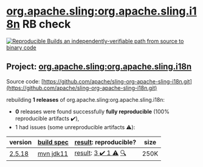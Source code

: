 [org.apache.sling:org.apache.sling.i18n](https://search.maven.org/artifact/org.apache.sling/org.apache.sling.i18n/) RB check
=======

[![Reproducible Builds](https://reproducible-builds.org/images/logos/rb.svg) an independently-verifiable path from source to binary code](https://reproducible-builds.org/)

## Project: [org.apache.sling:org.apache.sling.i18n](https://search.maven.org/artifact/org.apache.sling/org.apache.sling.i18n/)

Source code: [https://github.com/apache/sling-org-apache-sling-i18n.git](https://github.com/apache/sling-org-apache-sling-i18n.git)

rebuilding **1 releases** of org.apache.sling:org.apache.sling.i18n:
- **0** releases were found successfully **fully reproducible** (100% reproducible artifacts :heavy_check_mark:),
- 1 had issues (some unreproducible artifacts :warning:):

| version | [build spec](/BUILDSPEC.md) | [result](https://reproducible-builds.org/docs/jvm/): reproducible? | size |
| -- | --------- | ------ | -- |
| [2.5.18](https://search.maven.org/artifact/org.apache.sling/org.apache.sling.i18n/2.5.18/pom) | [mvn jdk11](org.apache.sling.i18n-2.5.18.buildspec) | [result](org.apache.sling.i18n-2.5.18.buildinfo): [3 :heavy_check_mark:  1 :warning:](org.apache.sling.i18n-2.5.18.buildcompare) [:mag:](org.apache.sling.i18n-2.5.18.diffoscope) | 250K |

